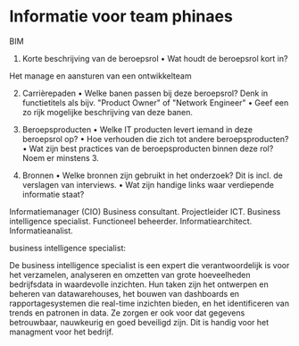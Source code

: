 # Informatie voor team phinaes

BIM
1.	Korte beschrijving van de beroepsrol
•	Wat houdt de beroepsrol kort in?

Het manage en aansturen van een ontwikkelteam

2.	Carrièrepaden
•	Welke banen passen bij deze beroepsrol? Denk in functietitels als bijv. "Product Owner" of "Network Engineer"
•	Geef een zo rijk mogelijke beschrijving van deze banen.

3.	Beroepsproducten
•	Welke IT producten levert iemand in deze beroepsrol op?
•	Hoe verhouden die zich tot andere beroepsproducten?
•	Wat zijn best practices van de beroepsproducten binnen deze rol? Noem er minstens 3.

4.	Bronnen
•	Welke bronnen zijn gebruikt in het onderzoek? Dit is incl. de verslagen van interviews.
•	Wat zijn handige links waar verdiepende informatie staat?


Informatiemanager (CIO)
Business consultant.
Projectleider ICT.
Business intelligence specialist.
Functioneel beheerder.
Informatiearchitect.
Informatieanalist.


business intelligence specialist:

De business intelligence specialist is een expert die verantwoordelijk is voor het verzamelen, analyseren en omzetten van grote hoeveelheden bedrijfsdata in waardevolle inzichten. Hun taken zijn het ontwerpen en beheren van datawarehouses, het bouwen van dashboards en rapportagesystemen die real-time inzichten bieden, en het identificeren van trends en patronen in data. Ze zorgen er ook voor dat gegevens betrouwbaar, nauwkeurig en goed beveiligd zijn. Dit is handig voor het managment voor het bedrijf.